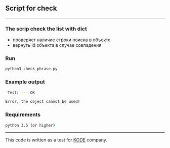 ## Script for check

---

### The scrip check the list with dict 

+ проверяет наличие строки поиска в объекте
+ вернуть id объекта в случае совпадения


### Run

```bash
python3 check_phrase.py
```

### Example output
```bash
 Test: --- OK
```

```bash
Error, the object cannot be used!
```

### Requirements
```bash
python 3.5 (or higher)

``` 

---

This code is written as a test for [KODE](https://kode.ru/) company.
